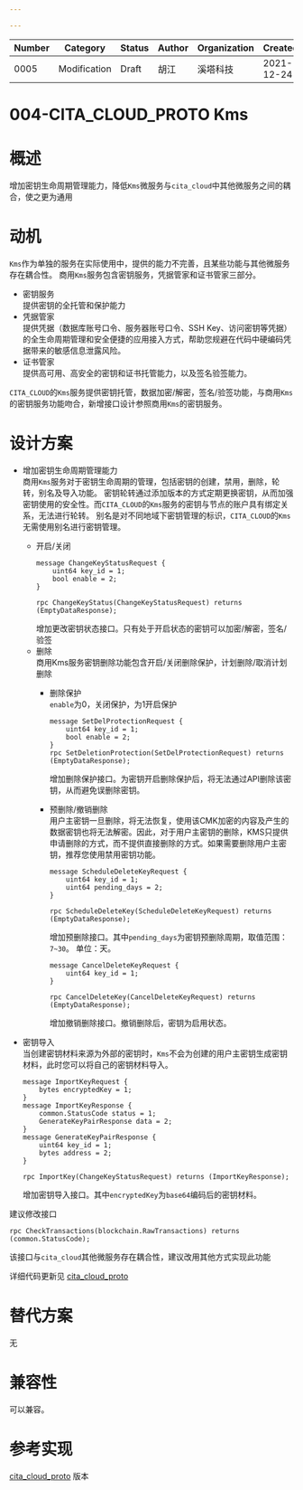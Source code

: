 ```yaml
---

---
```


| Number | Category     | Status | Author | Organization | Created    |
| ------ | ------------ | ------ | ------ | ------------ | ---------- |
| 0005   | Modification | Draft  | 胡江 | 溪塔科技     | 2021-12-24 |

# 004-CITA_CLOUD_PROTO Kms

# 概述

增加密钥生命周期管理能力，降低`Kms`微服务与`cita_cloud`中其他微服务之间的耦合，使之更为通用

# 动机

`Kms`作为单独的服务在实际使用中，提供的能力不完善，且某些功能与其他微服务存在耦合性。
商用`Kms`服务包含密钥服务，凭据管家和证书管家三部分。
- 密钥服务  
  提供密钥的全托管和保护能力
- 凭据管家  
  提供凭据（数据库账号口令、服务器账号口令、SSH Key、访问密钥等凭据）的全生命周期管理和安全便捷的应用接入方式，帮助您规避在代码中硬编码凭据带来的敏感信息泄露风险。
- 证书管家  
  提供高可用、高安全的密钥和证书托管能力，以及签名验签能力。  

`CITA_CLOUD`的`Kms`服务提供密钥托管，数据加密/解密，签名/验签功能，与商用`Kms`的密钥服务功能吻合，新增接口设计参照商用`Kms`的密钥服务。

# 设计方案
- 增加密钥生命周期管理能力  
  商用`Kms`服务对于密钥生命周期的管理，包括密钥的创建，禁用，删除，轮转，别名及导入功能。
  密钥轮转通过添加版本的方式定期更换密钥，从而加强密钥使用的安全性。而`CITA_CLOUD`的`Kms`服务的密钥与节点的账户具有绑定关系，无法进行轮转。
  别名是对不同地域下密钥管理的标识，`CITA_CLOUD`的`Kms`无需使用别名进行密钥管理。
  - 开启/关闭
    ```
    message ChangeKeyStatusRequest {
        uint64 key_id = 1;
        bool enable = 2;
    }
    ```
    ```
    rpc ChangeKeyStatus(ChangeKeyStatusRequest) returns (EmptyDataResponse);
    ```
    增加更改密钥状态接口。只有处于开启状态的密钥可以加密/解密，签名/验签  
  - 删除  
    商用Kms服务密钥删除功能包含开启/关闭删除保护，计划删除/取消计划删除
    - 删除保护  
      `enable`为0，关闭保护，为1开启保护
      ```
      message SetDelProtectionRequest {
          uint64 key_id = 1;
          bool enable = 2;
      }
      rpc SetDeletionProtection(SetDelProtectionRequest) returns (EmptyDataResponse);
      ```
      增加删除保护接口。为密钥开启删除保护后，将无法通过API删除该密钥，从而避免误删除密钥。
    - 预删除/撤销删除  
      用户主密钥一旦删除，将无法恢复，使用该CMK加密的内容及产生的数据密钥也将无法解密。因此，对于用户主密钥的删除，KMS只提供申请删除的方式，而不提供直接删除的方式。如果需要删除用户主密钥，推荐您使用禁用密钥功能。
      
      ```
      message ScheduleDeleteKeyRequest {
          uint64 key_id = 1;
          uint64 pending_days = 2;
      }
      ```
      
      ```
      rpc ScheduleDeleteKey(ScheduleDeleteKeyRequest) returns (EmptyDataResponse);
      ```
      增加预删除接口。其中`pending_days`为密钥预删除周期，取值范围：`7~30`。 单位：天。

      ```
      message CancelDeleteKeyRequest {
          uint64 key_id = 1;
      }
      ```

      ```
      rpc CancelDeleteKey(CancelDeleteKeyRequest) returns (EmptyDataResponse);
      ```
      增加撤销删除接口。撤销删除后，密钥为启用状态。
      

- 密钥导入  
  当创建密钥材料来源为外部的密钥时，`Kms`不会为创建的用户主密钥生成密钥材料，此时您可以将自己的密钥材料导入。
  ```
  message ImportKeyRequest {
      bytes encryptedKey = 1;
  }
  message ImportKeyResponse {
      common.StatusCode status = 1;
      GenerateKeyPairResponse data = 2;
  }
  message GenerateKeyPairResponse {
      uint64 key_id = 1;
      bytes address = 2;
  }
  ```
  ```
  rpc ImportKey(ChangeKeyStatusRequest) returns (ImportKeyResponse);
  ```
  增加密钥导入接口。其中`encryptedKey`为`base64`编码后的密钥材料。

建议修改接口
```
rpc CheckTransactions(blockchain.RawTransactions) returns (common.StatusCode);
```

该接口与`cita_cloud`其他微服务存在耦合性，建议改用其他方式实现此功能

详细代码更新见 [cita_cloud_proto](https://github.com/cita-cloud/cita_cloud_proto)
# 替代方案

无

# 兼容性

可以兼容。

# 参考实现
 
[cita_cloud_proto](https://github.com/cita-cloud/cita_cloud_proto) 版本

